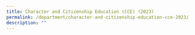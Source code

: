 ```yaml
---
title: Character and Citizenship Education (CCE) (2023)
permalink: /department/character-and-citizenship-education-cce-2023/
description: ""
---
```


